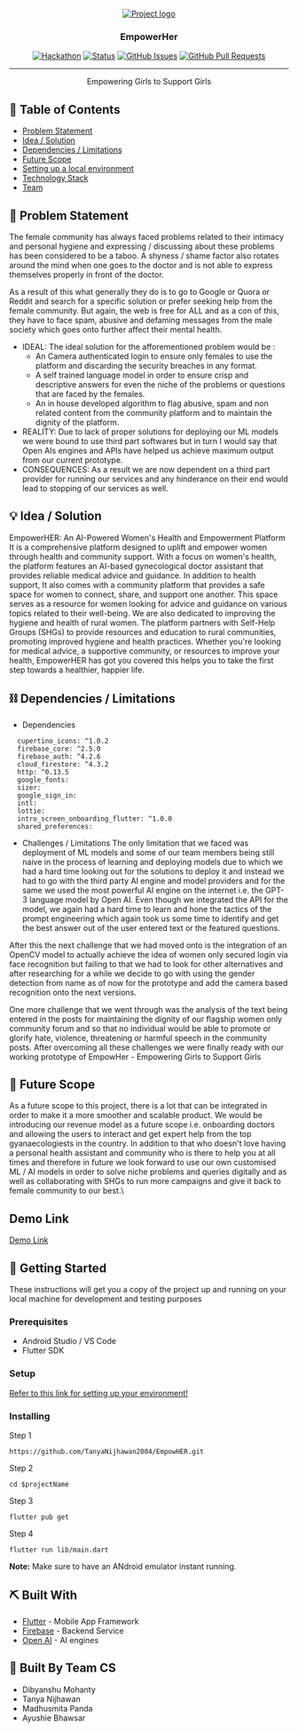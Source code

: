 <p align="center">
  <a href="" rel="noopener">
 <img src="https://i.imgur.com/AZ2iWek.png" alt="Project logo"></a>
</p>
<h3 align="center">EmpowerHer</h3>

<div align="center">

  [![Hackathon](https://img.shields.io/badge/hackathon-name-orange.svg)](http://leaninhacks.devfolio.co) 
  [![Status](https://img.shields.io/badge/status-active-success.svg)]() 
  [![GitHub Issues](https://img.shields.io/github/issues/kylelobo/The-Documentation-Compendium.svg)](https://github.com/TanyaNijhawan2004/EmpowHER/issues)
  [![GitHub Pull Requests](https://img.shields.io/github/issues-pr/kylelobo/The-Documentation-Compendium.svg)](https://github.com/TanyaNijhawan2004/EmpowHER/pulls)


</div>

---

<p align="center"> Empowering Girls to Support Girls
    <br> 
</p>

## 📝 Table of Contents
- [Problem Statement](#problem_statement)
- [Idea / Solution](#idea)
- [Dependencies / Limitations](#limitations)
- [Future Scope](#future_scope)
- [Setting up a local environment](#getting_started)
- [Technology Stack](#tech_stack)
- [Team](#acknowledgments)

## 🧐 Problem Statement <a name = "problem_statement"></a>
The female community has always faced problems related to their intimacy and personal hygiene and expressing / discussing about these problems has been considered to be a taboo. A shyness / shame factor also rotates around the mind when one goes to the doctor and is not able to express themselves properly in front of the doctor. 

As a result of this what generally they do is to go to Google or Quora or Reddit and search for a specific solution or prefer seeking help from the female community.  But again, the web is free for ALL and as a con of this, they have to face spam, abusive and defaming messages from the male society which goes onto further affect their mental health.

- IDEAL: The ideal solution for the afforementioned problem would be :
  - An Camera authenticated login to ensure only females to use the platform and discarding the security breaches in any format.
  - A self trained language model in order to ensure crisp and descriptive answers for even the niche of the problems or questions that are faced by the females.
  - An in house developed algorithm to flag abusive, spam and non related content from the community platform and to maintain the dignity of the platform.
- REALITY: Due to lack of proper solutions for deploying our ML models we were bound to use third part softwares but in turn I would say that Open AIs engines and APIs have helped us achieve maximum output from our current prototype.
- CONSEQUENCES: As a result we are now dependent on a third part provider for running our services and any hinderance on their end would lead to stopping of our services as well.

## 💡 Idea / Solution <a name = "idea"></a>
EmpowerHER: An AI-Powered Women's Health and Empowerment Platform
It is a comprehensive platform designed to uplift and empower women through health and community support. With a focus on women's health, the platform features an AI-based gynecological doctor assistant that provides reliable medical advice and guidance.
In addition to health support, It also comes with a community platform that provides a safe space for women to connect, share, and support one another. This space serves as a resource for women looking for advice and guidance on various topics related to their well-being.
We are also dedicated to improving the hygiene and health of rural women. The platform partners with Self-Help Groups (SHGs) to provide resources and education to rural communities, promoting improved hygiene and health practices.
Whether you're looking for medical advice, a supportive community, or resources to improve your health, EmpowerHER has got you covered this helps you to take the first step towards a healthier, happier life.

## ⛓️ Dependencies / Limitations <a name = "limitations"></a>
- Dependencies
```
  cupertino_icons: ^1.0.2
  firebase_core: ^2.5.0
  firebase_auth: ^4.2.6
  cloud_firestore: ^4.3.2
  http: ^0.13.5
  google_fonts:
  sizer:
  google_sign_in:
  intl:
  lottie:
  intro_screen_onboarding_flutter: ^1.0.0
  shared_preferences:
```
- Challenges / Limitations
The only limitation that we faced was deployment of ML models and some of our team members being still naive in the process of learning and deploying models due to which we had a hard time looking out for the solutions to deploy it and instead we had to go with the third party AI engine and model providers and for the same we used the most powerful AI engine on the internet i.e. the GPT-3 language model by Open AI. Even though we integrated the API for the model, we again had a hard time to learn and hone the tactics of the prompt engineering which again took us some time to identify and get the best answer out of the user entered text or the featured questions. 

After this the next challenge that we had moved onto is the integration of an OpenCV model to actually achieve the idea of women only secured login via face recognition but failing to that we had to look for other alternatives and after researching for a while we decide to go with using the gender detection from name as of now for the prototype and add the camera based recognition onto the next versions. 

One more challenge that we went through was the analysis of the text being entered in the posts for maintaining the dignity of our flagship women only community forum and so that no individual would be able to promote or glorify hate, violence, threatening or harmful speech in the community posts.
After overcoming all these challenges we were finally ready with our working prototype of  EmpowHer - Empowering Girls to Support Girls 

## 🚀 Future Scope <a name = "future_scope"></a>
As a future scope to this project, there is a lot that can be integrated in order to make it a more smoother and scalable product. We would be introducing our revenue model as a future scope i.e. onboarding doctors and allowing the users to interact and get expert help from the top gyanaecologiests in the country. In addition to that who doesn't love having a personal health assistant and community who is there to help you at all times and therefore in future we look forward to use our own customised ML / AI models in order to solve niche problems and queries digitally and as well as collaborating with SHGs to run more campaigns and give it back to female community to our best.\

## Demo Link 

[Demo Link](https://youtu.be/oOTBhA011dI)

## 🏁 Getting Started <a name = "getting_started"></a>
These instructions will get you a copy of the project up and running on your local machine for development 
and testing purposes

### Prerequisites

- Android Studio / VS Code
- Flutter SDK

### Setup

[Refer to this link for setting up your environment!](https://docs.flutter.dev/get-started/editor?tab=vscode)

### Installing

Step 1

```
https://github.com/TanyaNijhawan2004/EmpowHER.git
```

Step 2 

```
cd $projectName
```

Step 3

```
flutter pub get
```

Step 4

```
flutter run lib/main.dart
```

**Note:** Make sure to have an ANdroid emulator instant running.

## ⛏️ Built With <a name = "tech_stack"></a>
- [Flutter](https://flutter.dev/) - Mobile App Framework
- [Firebase](https://firebase.google.com/) - Backend Service
- [Open AI](https://openai.com/) - AI engines


## 🎉 Built By Team CS <a name = "acknowledgments"></a>
- Dibyanshu Mohanty
- Tanya Nijhawan
- Madhusmita Panda
- Ayushie Bhawsar

